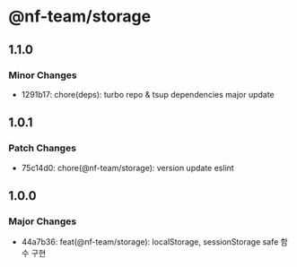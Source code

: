 # @nf-team/storage

## 1.1.0

### Minor Changes

- 1291b17: chore(deps): turbo repo & tsup dependencies major update

## 1.0.1

### Patch Changes

- 75c14d0: chore(@nf-team/storage): version update eslint

## 1.0.0

### Major Changes

- 44a7b36: feat(@nf-team/storage): localStorage, sessionStorage safe 함수 구현
